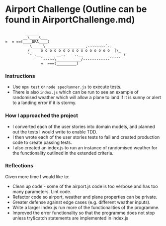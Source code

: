 Airport Challenge (Outline can be found in AirportChallenge.md)
=================

```
         ______
        __\____\___
=  = ==(____DFA____)
           \_____\__________________,-~~~~~~~`-.._
          /     o o o o o o o o o o o o o o o o  |\_
          `~-.__       __..----..__                  )
                `---~~\___________/------------`````
                =  ===(_________)

```

### Instructions
- Use `npm test` or `node specRunner.js` to execute tests.
- There is also `index.js` which can be run to see an example of randomised weather which will allow a plane to land if it is sunny or alert to a landing error if it is stormy.

### How I approached the project
- I converted each of the user stories into domain models, and planned out the tests I would write to enable TDD.
- I then wrote each of the user stories tests to fail and created production code to create passing tests.
- I also created an index.js to run an instance of randomised weather for the functionality outlined in the extended criteria.

### Reflections
Given more time I would like to:
- Clean up code - some of the airport.js code is too verbose and has too many parameters. Lint code.
- Refactor code so airport, weather and plane properties can be private.
- Greater defense against edge cases (e.g. different weather inputs).
- Write a larger index.js run more of the functionalities of the programme.
- Improved the error functionality so that the programme does not stop unless try&catch statements are implemented in index.js